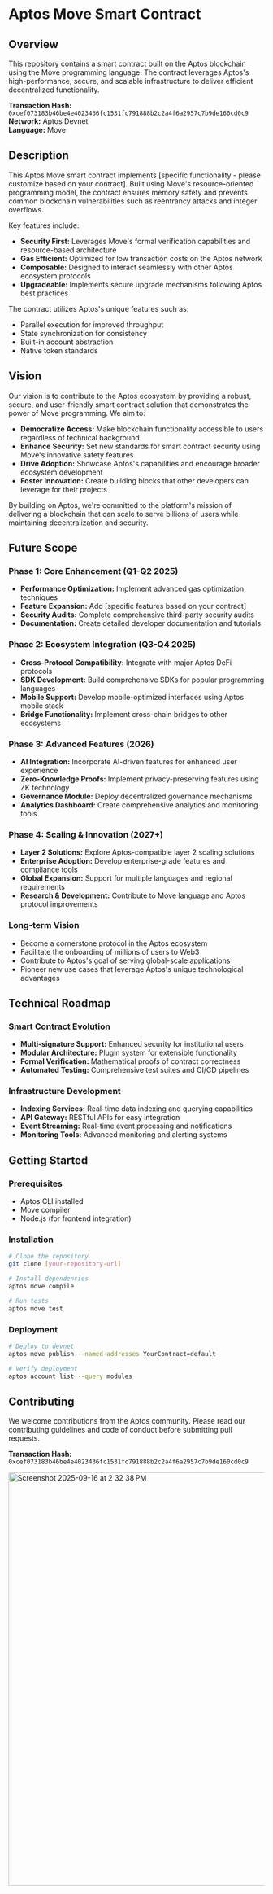 # Aptos Move Smart Contract

## Overview

This repository contains a smart contract built on the Aptos blockchain using the Move programming language. The contract leverages Aptos's high-performance, secure, and scalable infrastructure to deliver efficient decentralized functionality.

**Transaction Hash:** `0xcef073183b46be4e4023436fc1531fc791888b2c2a4f6a2957c7b9de160cd0c9`  
**Network:** Aptos Devnet  
**Language:** Move

## Description

This Aptos Move smart contract implements [specific functionality - please customize based on your contract]. Built using Move's resource-oriented programming model, the contract ensures memory safety and prevents common blockchain vulnerabilities such as reentrancy attacks and integer overflows.

Key features include:
- **Security First:** Leverages Move's formal verification capabilities and resource-based architecture
- **Gas Efficient:** Optimized for low transaction costs on the Aptos network
- **Composable:** Designed to interact seamlessly with other Aptos ecosystem protocols
- **Upgradeable:** Implements secure upgrade mechanisms following Aptos best practices

The contract utilizes Aptos's unique features such as:
- Parallel execution for improved throughput
- State synchronization for consistency
- Built-in account abstraction
- Native token standards

## Vision

Our vision is to contribute to the Aptos ecosystem by providing a robust, secure, and user-friendly smart contract solution that demonstrates the power of Move programming. We aim to:

- **Democratize Access:** Make blockchain functionality accessible to users regardless of technical background
- **Enhance Security:** Set new standards for smart contract security using Move's innovative safety features
- **Drive Adoption:** Showcase Aptos's capabilities and encourage broader ecosystem development
- **Foster Innovation:** Create building blocks that other developers can leverage for their projects

By building on Aptos, we're committed to the platform's mission of delivering a blockchain that can scale to serve billions of users while maintaining decentralization and security.

## Future Scope

### Phase 1: Core Enhancement (Q1-Q2 2025)
- **Performance Optimization:** Implement advanced gas optimization techniques
- **Feature Expansion:** Add [specific features based on your contract]
- **Security Audits:** Complete comprehensive third-party security audits
- **Documentation:** Create detailed developer documentation and tutorials

### Phase 2: Ecosystem Integration (Q3-Q4 2025)
- **Cross-Protocol Compatibility:** Integrate with major Aptos DeFi protocols
- **SDK Development:** Build comprehensive SDKs for popular programming languages
- **Mobile Support:** Develop mobile-optimized interfaces using Aptos mobile stack
- **Bridge Functionality:** Implement cross-chain bridges to other ecosystems

### Phase 3: Advanced Features (2026)
- **AI Integration:** Incorporate AI-driven features for enhanced user experience
- **Zero-Knowledge Proofs:** Implement privacy-preserving features using ZK technology
- **Governance Module:** Deploy decentralized governance mechanisms
- **Analytics Dashboard:** Create comprehensive analytics and monitoring tools

### Phase 4: Scaling & Innovation (2027+)
- **Layer 2 Solutions:** Explore Aptos-compatible layer 2 scaling solutions
- **Enterprise Adoption:** Develop enterprise-grade features and compliance tools
- **Global Expansion:** Support for multiple languages and regional requirements
- **Research & Development:** Contribute to Move language and Aptos protocol improvements

### Long-term Vision
- Become a cornerstone protocol in the Aptos ecosystem
- Facilitate the onboarding of millions of users to Web3
- Contribute to Aptos's goal of serving global-scale applications
- Pioneer new use cases that leverage Aptos's unique technological advantages

## Technical Roadmap

### Smart Contract Evolution
- **Multi-signature Support:** Enhanced security for institutional users
- **Modular Architecture:** Plugin system for extensible functionality
- **Formal Verification:** Mathematical proofs of contract correctness
- **Automated Testing:** Comprehensive test suites and CI/CD pipelines

### Infrastructure Development
- **Indexing Services:** Real-time data indexing and querying capabilities
- **API Gateway:** RESTful APIs for easy integration
- **Event Streaming:** Real-time event processing and notifications
- **Monitoring Tools:** Advanced monitoring and alerting systems

## Getting Started

### Prerequisites
- Aptos CLI installed
- Move compiler
- Node.js (for frontend integration)

### Installation
```bash
# Clone the repository
git clone [your-repository-url]

# Install dependencies
aptos move compile

# Run tests
aptos move test
```

### Deployment
```bash
# Deploy to devnet
aptos move publish --named-addresses YourContract=default

# Verify deployment
aptos account list --query modules
```

## Contributing

We welcome contributions from the Aptos community. Please read our contributing guidelines and code of conduct before submitting pull requests.


**Transaction Hash:** `0xcef073183b46be4e4023436fc1531fc791888b2c2a4f6a2957c7b9de160cd0c9` 

<img width="1440" height="812" alt="Screenshot 2025-09-16 at 2 32 38 PM" src="https://github.com/user-attachments/assets/b1a9bd29-2dc0-4508-a04a-4c2ce0265761" />

